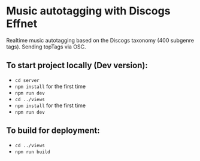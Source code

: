 # Music autotagging with Discogs Effnet
Realtime music autotagging based on the Discogs taxonomy (400 subgenre tags). 
Sending topTags via OSC.

## To start project locally (Dev version):
- `cd server`
- `npm install` for the first time
- `npm run dev`
- `cd ../views`
- `npm install` for the first time
- `npm run dev`

## To build for deployment:
- `cd ../views`
- `npm run build`

